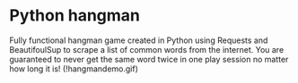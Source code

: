 # Python hangman

Fully functional hangman game created in Python using Requests and BeautifoulSup to scrape a list of common words from the internet.
You are guaranteed to never get the same word twice in one play session no matter how long it is!
(!hangmandemo.gif)
